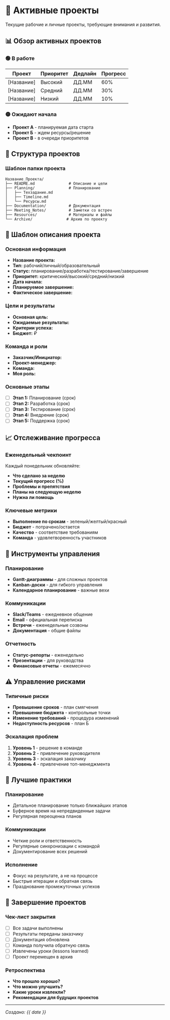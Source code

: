# 🚀 Активные проекты

Текущие рабочие и личные проекты, требующие внимания и развития.

## 📊 Обзор активных проектов

### 🟢 В работе
| Проект | Приоритет | Дедлайн | Прогресс |
|--------|-----------|---------|----------|
| [Название] | Высокий | ДД.ММ | 60% |
| [Название] | Средний | ДД.ММ | 30% |
| [Название] | Низкий | ДД.ММ | 10% |

### 🟡 Ожидают начала
- **Проект А** - планируемая дата старта
- **Проект Б** - ждем ресурсы/решение
- **Проект В** - в очереди приоритетов

## 📁 Структура проектов

### Шаблон папки проекта
```
Название_Проекта/
├── README.md               # Описание и цели
├── Planning/               # Планирование
│   ├── Техзадание.md
│   ├── Timeline.md
│   └── Ресурсы.md
├── Documentation/          # Документация
├── Meeting_Notes/          # Заметки со встреч
├── Resources/              # Материалы и файлы
└── Archive/               # Архив по проекту
```

## 🎯 Шаблон описания проекта

### Основная информация
- **Название проекта:** 
- **Тип:** рабочий/личный/образовательный
- **Статус:** планирование/разработка/тестирование/завершение
- **Приоритет:** критический/высокий/средний/низкий
- **Дата начала:** 
- **Планируемое завершение:** 
- **Фактическое завершение:** 

### Цели и результаты
- **Основная цель:** 
- **Ожидаемые результаты:** 
- **Критерии успеха:** 
- **Бюджет:** ₽

### Команда и роли
- **Заказчик/Инициатор:** 
- **Проект-менеджер:** 
- **Команда:** 
- **Моя роль:** 

### Основные этапы
- [ ] **Этап 1:** Планирование (срок)
- [ ] **Этап 2:** Разработка (срок)
- [ ] **Этап 3:** Тестирование (срок)
- [ ] **Этап 4:** Внедрение (срок)
- [ ] **Этап 5:** Поддержка (срок)

## 📈 Отслеживание прогресса

### Еженедельный чекпоинт
Каждый понедельник обновляйте:
- **Что сделано за неделю**
- **Текущий прогресс (%)**
- **Проблемы и препятствия**
- **Планы на следующую неделю**
- **Нужна ли помощь**

### Ключевые метрики
- **Выполнение по срокам** - зеленый/желтый/красный
- **Бюджет** - потрачено/остается
- **Качество** - соответствие требованиям
- **Команда** - удовлетворенность участников

## 🔧 Инструменты управления

### Планирование
- **Gantt-диаграммы** - для сложных проектов
- **Kanban-доски** - для гибкого управления
- **Календарное планирование** - важные вехи

### Коммуникации
- **Slack/Teams** - ежедневное общение
- **Email** - официальная переписка
- **Встречи** - еженедельные созвоны
- **Документация** - общие файлы

### Отчетность
- **Статус-репорты** - еженедельно
- **Презентации** - для руководства
- **Финансовые отчеты** - ежемесячно

## ⚠️ Управление рисками

### Типичные риски
- **Превышение сроков** - план смягчения
- **Превышение бюджета** - контрольные точки
- **Изменение требований** - процедура изменений
- **Недоступность ресурсов** - план Б

### Эскалация проблем
1. **Уровень 1** - решение в команде
2. **Уровень 2** - привлечение руководителя
3. **Уровень 3** - эскалация заказчику
4. **Уровень 4** - привлечение топ-менеджмента

## 📝 Лучшие практики

### Планирование
- Детальное планирование только ближайших этапов
- Буферное время на непредвиденные задачи
- Регулярная переоценка планов

### Коммуникации
- Четкие роли и ответственность
- Регулярные синхронизации с командой
- Документирование всех решений

### Исполнение
- Фокус на результате, а не на процессе
- Быстрые итерации и обратная связь
- Празднование промежуточных успехов

## 🎯 Завершение проектов

### Чек-лист закрытия
- [ ] Все задачи выполнены
- [ ] Результаты переданы заказчику
- [ ] Документация обновлена
- [ ] Команда получила обратную связь
- [ ] Извлечены уроки (lessons learned)
- [ ] Проект перемещен в архив

### Ретроспектива
- **Что прошло хорошо?**
- **Что можно улучшить?**
- **Какие уроки извлекли?**
- **Рекомендации для будущих проектов**

---
*Создано: {{ date }}*
